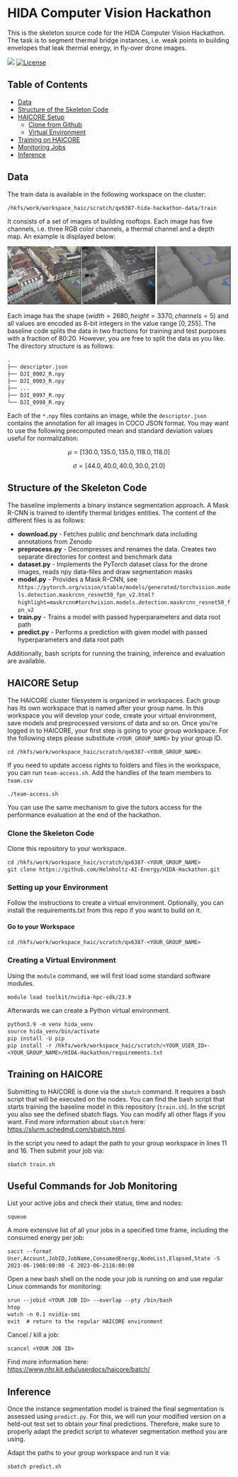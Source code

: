 # HIDA Computer Vision Hackathon

This is the skeleton source code for the HIDA Computer Vision Hackathon. The task is to segment thermal bridge instances, i.e. weak points in building envelopes that leak thermal energy, in fly-over drone images.

[![](https://img.shields.io/badge/python-3.9+-blue.svg)](https://www.python.org/downloads/) [![License](https://img.shields.io/badge/License-BSD_2--Clause-orange.svg)](https://opensource.org/licenses/BSD-2-Clause)

## Table of Contents

<!--ts-->
   * [Data](#data)
   * [Structure of the Skeleton Code](#structure-of-the-skeleton-code)
   * [HAICORE Setup](#haicore-setup)
     * [Clone from Github](#clone-the-skeleton-code)
     * [Virtual Environment](#creating-a-virtual-environment)
   * [Training on HAICORE](#training-on-haicore)
   * [Monitoring Jobs](#useful-commands-for-job-monitoring)
   * [Inference](#inference)
<!--te-->

## Data

The train data is available in the following workspace on the cluster:

```
/hkfs/work/workspace_haic/scratch/qx6387-hida-hackathon-data/train
```

It consists of a set of images of building rooftops. Each image has five channels, i.e. three RGB color channels, a thermal channel and a depth map. An example is displayed below:

![example](images/example.png)

Each image has the shape $(width=2680, height=3370, channels=5)$ and all values are encoded as 8-bit integers in the value range $[0,255]$. The baseline code splits the data in two fractions for training and test purposes with a fraction of 80:20. However, you are free to split the data as you like. The directory structure is as follows:

```
.
├── descriptor.json
├── DJI_0002_R.npy
├── DJI_0003_R.npy
├── ...
├── DJI_0997_R.npy
└── DJI_0998_R.npy
```

Each of the `*.npy` files contains an image, while the `descriptor.json` contains the annotation for all images in COCO JSON format. You may want to use the following precomputed mean and standard deviation values useful for normalization:

$$\mu = [130.0, 135.0, 135.0, 118.0, 118.0]$$

$$\sigma = [44.0, 40.0, 40.0, 30.0, 21.0]$$

## Structure of the Skeleton Code

The baseline implements a binary instance segmentation approach. A Mask R-CNN is trained to identify thermal bridges entities. The content of the different files is as follows:

- **download.py** - Fetches public *and* benchmark data including annotations from Zenodo
- **preprocess.py** - Decompresses and renames the data. Creates two separate directories for contest and benchmark data
- **dataset.py** - Implements the PyTorch dataset class for the drone images, reads npy data-files and draw segmentation masks
- **model.py** - Provides a Mask R-CNN, see `https://pytorch.org/vision/stable/models/generated/torchvision.models.detection.maskrcnn_resnet50_fpn_v2.html?highlight=maskrcnn#torchvision.models.detection.maskrcnn_resnet50_fpn_v2`
- **train.py** - Trains a model with passed hyperparameters and data root path
- **predict.py** - Performs a prediction with given model with passed hyperparameters and data root path

Additionally, bash scripts for running the training, inference and evaluation are available.

## HAICORE Setup

The HAICORE cluster filesystem is organized in workspaces. Each group has its own workspace that is named after your group name. In this workspace you will develop your code, create your virtual environment, save models and preprocessed versions of data and so on. Once you're logged in to HAICORE, your first step is going to your group workspace. For the following steps please substitute `<YOUR_GROUP_NAME>` by your group ID.

```
cd /hkfs/work/workspace_haic/scratch/qx6387-<YOUR_GROUP_NAME>
```
If you need to update access rights to folders and files in the workspace, you can run `team-access.sh`.
Add the handles of the team members to `team.csv`

```
./team-access.sh
```
You can use the same mechanism to give the tutors access for the performance evaluation at the end of the hackathon.

### Clone the Skeleton Code

Clone this repository to your workspace. 

```
cd /hkfs/work/workspace_haic/scratch/qx6387-<YOUR_GROUP_NAME>
git clone https://github.com/Helmholtz-AI-Energy/HIDA-Hackathon.git
```

### Setting up your Environment

Follow the instructions to create a virtual environment. Optionally, you can install the requirements.txt from this repo if you want to build on it. 

#### Go to your Workspace

```
cd /hkfs/work/workspace_haic/scratch/qx6387-<YOUR_GROUP_NAME>
```

### Creating a Virtual Environment

Using the `module` command, we will first load some standard software modules.

```
module load toolkit/nvidia-hpc-sdk/23.9
```

Afterwards we can create a Python virtual environment.

```
python3.9 -m venv hida_venv
source hida_venv/bin/activate
pip install -U pip
pip install -r /hkfs/work/workspace_haic/scratch/<YOUR_USER_ID>-<YOUR_GROUP_NAME>/HIDA-Hackathon/requirements.txt
```

## Training on HAICORE

Submitting to HAICORE is done via the `sbatch` command. It requires a bash script that will be executed on the nodes. You can find the bash script that starts training the baseline model in this repository (`train.sh`).  In the script you also see the defined sbatch flags. You can modify all other flags if you want. Find more information about `sbatch` here: https://slurm.schedmd.com/sbatch.html.

In the script you need to adapt the path to your group workspace in lines 11 and 16. Then submit your job via:

```
sbatch train.sh
```

## Useful Commands for Job Monitoring

List your active jobs and check their status, time and nodes:

```
squeue
```

A more extensive list of all your jobs in a specified time frame, including the consumed energy per job:

```
sacct --format User,Account,JobID,JobName,ConsumedEnergy,NodeList,Elapsed,State -S 2023-06-1908:00:00 -E 2023-06-2116:00:00
```

Open a new bash shell on the node your job is running on and use regular Linux commands for monitoring:

```
srun --jobid <YOUR JOB ID> --overlap --pty /bin/bash
htop
watch -n 0.1 nvidia-smi
exit  # return to the regular HAICORE environment
```

Cancel / kill a job:
   
```
scancel <YOUR JOB ID>
```

Find more information here: https://www.nhr.kit.edu/userdocs/haicore/batch/

## Inference

Once the instance segmentation model is trained the final segmentation is assessed using `predict.py`. For this, we will run your modified version on a held-out test set to obtain your final predictions. Therefore, make sure to properly adapt the predict script to whatever segmentation method you are using.

Adapt the paths to your group workspace and run it via:

```
sbatch predict.sh
```
